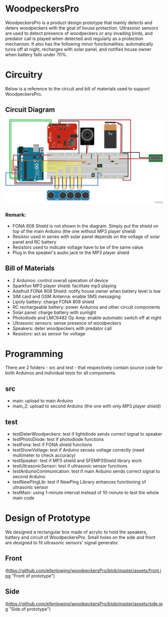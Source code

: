 # WoodpeckersPro
WoodpeckersPro is a product design prototype that mainly detects and deters woodpeckers with the goal of house protection. Ultrasonic sensors are used to detect presence of woodpeckers or any invading birds, and predator call is played when detected and regularly as a protection mechanism.
It also has the following minor functionalities: automatically turns off at night, recharges with solar panel, and notifies house owner when battery falls under 70%.

# Circuitry
Below is a reference to the circuit and bill of materials used to support WoodpeckersPro.
## Circuit Diagram
![alt text](https://github.com/ellenlowing/woodpeckersPro/blob/master/assets/EK210%20Woodpecker%20circuit.png)
### Remark:
- FONA 808 Shield is not shown in the diagram. Simply put the shield on top of the main Arduino (the one without MP3 player shield) 
- Resistor used in series with solar panel depends on the voltage of solar panel and RC battery
- Resistors used to indicate voltage have to be of the same value
- Plug in the speaker's audio jack to the MP3 player shield
## Bill of Materials
- 2 Arduinos: control overall operation of device
- Sparkfun MP3 player shield: facilitate mp3 playing
- Adafruit FONA 808 Shield: notify house owner when battery level is low
- SIM card and GSM Antenna: enable SMS messaging
- Lipoly battery: charge FONA 808 shield
- RC rechargeable battery: power Arduinos and other circuit components
- Solar panel: charge battery with sunlight
- Photodiode and LMC6482 Op Amp: enable automatic switch off at night
- Ultrasonic sensors: sense presence of woodpeckers
- Speakers: deter woodpeckers with predator call
- Resistors: act as sensor for voltage

# Programming
There are 2 folders - src and test - that respectively contain source code for both Arduinos and individual tests for all components. 
## src
- main: upload to main Arduino
- main_2: upload to second Arduino (the one with only MP3 player shield)
## test
- testDeterWoodpeckers: test if lightdiode sends correct signal to speaker
- testPhotoDiode: test if photodiode functions
- testFona: test if FONA shield functions
- testShowVoltage: test if Arduino senses voltage correctly (need multimeter to check accuracy)
- testSpeaker: test if MP3 shield and SFEMP3Shield library work
- testUltrasonicSensor: test if ultrasonic sensor functions
- testArduinoCommunication: test if main Arduino sends correct signal to second Arduino
- testNewPingLib: test if NewPing Library enhances functioning of ultrasonic sensor
- testMain: using 1-minute interval instead of 10-minute to test the whole main code

# Design of Prototype
We designed a rectangular box made of acrylic to hold the speakers, battery and circuit of WoodpeckersPro. Small holes on the side and front are designed to fit ultrasonic sensors' signal generator.

## Front
(https://github.com/ellenlowing/woodpeckersPro/blob/master/assets/front.jpg "Front of prototype")

## Side
(https://github.com/ellenlowing/woodpeckersPro/blob/master/assets/side.jpg "Side of prototype")


